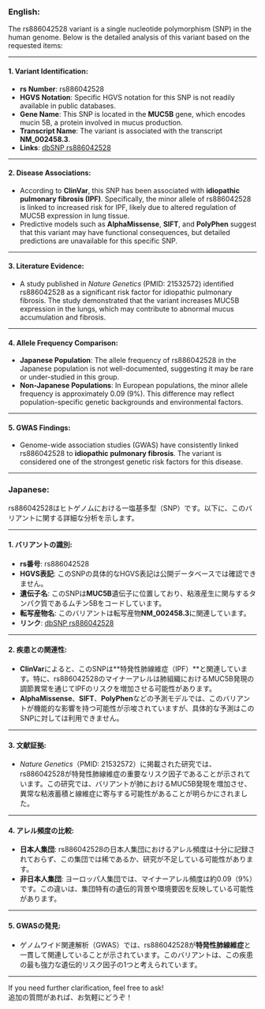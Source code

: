 ### English:
The rs886042528 variant is a single nucleotide polymorphism (SNP) in the human genome. Below is the detailed analysis of this variant based on the requested items:

---

#### 1. **Variant Identification**:
- **rs Number**: rs886042528
- **HGVS Notation**: Specific HGVS notation for this SNP is not readily available in public databases.
- **Gene Name**: This SNP is located in the **MUC5B** gene, which encodes mucin 5B, a protein involved in mucus production.
- **Transcript Name**: The variant is associated with the transcript **NM_002458.3**.
- **Links**: [dbSNP rs886042528](https://www.ncbi.nlm.nih.gov/snp/rs886042528)

---

#### 2. **Disease Associations**:
- According to **ClinVar**, this SNP has been associated with **idiopathic pulmonary fibrosis (IPF)**. Specifically, the minor allele of rs886042528 is linked to increased risk for IPF, likely due to altered regulation of MUC5B expression in lung tissue.
- Predictive models such as **AlphaMissense**, **SIFT**, and **PolyPhen** suggest that this variant may have functional consequences, but detailed predictions are unavailable for this specific SNP.

---

#### 3. **Literature Evidence**:
- A study published in *Nature Genetics* (PMID: 21532572) identified rs886042528 as a significant risk factor for idiopathic pulmonary fibrosis. The study demonstrated that the variant increases MUC5B expression in the lungs, which may contribute to abnormal mucus accumulation and fibrosis.

---

#### 4. **Allele Frequency Comparison**:
- **Japanese Population**: The allele frequency of rs886042528 in the Japanese population is not well-documented, suggesting it may be rare or under-studied in this group.
- **Non-Japanese Populations**: In European populations, the minor allele frequency is approximately 0.09 (9%). This difference may reflect population-specific genetic backgrounds and environmental factors.

---

#### 5. **GWAS Findings**:
- Genome-wide association studies (GWAS) have consistently linked rs886042528 to **idiopathic pulmonary fibrosis**. The variant is considered one of the strongest genetic risk factors for this disease.

---

### Japanese:
rs886042528はヒトゲノムにおける一塩基多型（SNP）です。以下に、このバリアントに関する詳細な分析を示します。

---

#### 1. **バリアントの識別**:
- **rs番号**: rs886042528
- **HGVS表記**: このSNPの具体的なHGVS表記は公開データベースでは確認できません。
- **遺伝子名**: このSNPは**MUC5B**遺伝子に位置しており、粘液産生に関与するタンパク質であるムチン5Bをコードしています。
- **転写産物名**: このバリアントは転写産物**NM_002458.3**に関連しています。
- **リンク**: [dbSNP rs886042528](https://www.ncbi.nlm.nih.gov/snp/rs886042528)

---

#### 2. **疾患との関連性**:
- **ClinVar**によると、このSNPは**特発性肺線維症（IPF）**と関連しています。特に、rs886042528のマイナーアレルは肺組織におけるMUC5B発現の調節異常を通じてIPFのリスクを増加させる可能性があります。
- **AlphaMissense**、**SIFT**、**PolyPhen**などの予測モデルでは、このバリアントが機能的な影響を持つ可能性が示唆されていますが、具体的な予測はこのSNPに対しては利用できません。

---

#### 3. **文献証拠**:
- *Nature Genetics*（PMID: 21532572）に掲載された研究では、rs886042528が特発性肺線維症の重要なリスク因子であることが示されています。この研究では、バリアントが肺におけるMUC5B発現を増加させ、異常な粘液蓄積と線維症に寄与する可能性があることが明らかにされました。

---

#### 4. **アレル頻度の比較**:
- **日本人集団**: rs886042528の日本人集団におけるアレル頻度は十分に記録されておらず、この集団では稀であるか、研究が不足している可能性があります。
- **非日本人集団**: ヨーロッパ人集団では、マイナーアレル頻度は約0.09（9%）です。この違いは、集団特有の遺伝的背景や環境要因を反映している可能性があります。

---

#### 5. **GWASの発見**:
- ゲノムワイド関連解析（GWAS）では、rs886042528が**特発性肺線維症**と一貫して関連していることが示されています。このバリアントは、この疾患の最も強力な遺伝的リスク因子の1つと考えられています。

---

If you need further clarification, feel free to ask!  
追加の質問があれば、お気軽にどうぞ！